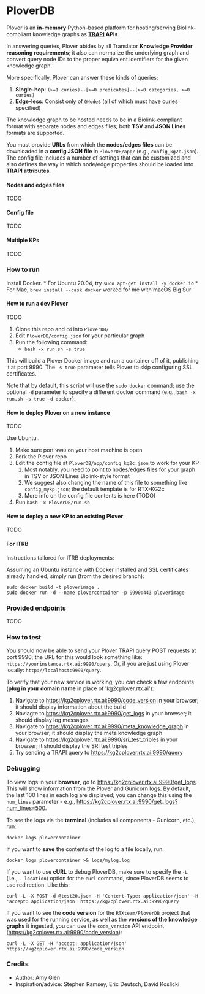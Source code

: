 # PloverDB

Plover is an **in-memory** Python-based platform for hosting/serving Biolink-compliant knowledge graphs as **[TRAPI](https://github.com/NCATSTranslator/ReasonerAPI) APIs**.

In answering queries, Plover abides by all Translator **Knowledge Provider reasoning requirements**; it also can normalize the underlying graph and convert query node IDs to the proper equivalent identifiers for the given knowledge graph. 

More specifically, Plover can answer these kinds of queries:

1. **Single-hop**: `(>=1 curies)--[>=0 predicates]--(>=0 categories, >=0 curies)`
2. **Edge-less**: Consist only of `QNode`s (all of which must have curies specified)

The knowledge graph to be hosted needs to be in a Biolink-compliant format with separate nodes and edges files; both **TSV** and **JSON Lines** formats are supported. 

You must provide **URLs** from which the **nodes/edges files** can be downloaded in a **config JSON file** in `PloverDB/app/` (e.g., `config_kg2c.json`). The config file includes a number of settings that can be customized and also defines the way in which node/edge properties should be loaded into **TRAPI attributes**.

#### Nodes and edges files

TODO

#### Config file

TODO

#### Multiple KPs

TODO

### How to run

Install Docker.
    * For Ubuntu 20.04, try `sudo apt-get install -y docker.io`
    * For Mac, `brew install --cask docker` worked for me with macOS Big Sur

#### How to run a dev Plover

TODO

1. Clone this repo and `cd` into `PloverDB/`
1. Edit `PloverDB/config.json` for your particular graph
1. Run the following command:
    * `bash -x run.sh -s true`

This will build a Plover Docker image and run a container off of it, publishing it at port 9990. The `-s true` parameter tells Plover to skip configuring SSL certificates.

Note that by default, this script will use the `sudo docker` command; use the optional `-d` parameter to specify a different docker command (e.g., `bash -x run.sh -s true -d docker`).

#### How to deploy Plover on a new instance

TODO

Use Ubuntu..

1. Make sure port `9990` on your host machine is open
1. Fork the Plover repo
1. Edit the config file at `PloverDB/app/config_kg2c.json` to work for your KP
   1. Most notably, you need to point to nodes/edges files for your graph in TSV or JSON Lines Biolink-style format
   2. We suggest also changing the name of this file to something like `config_mykp.json`; the default template is for RTX-KG2c
   1. More info on the config file contents is here (TODO)
1. Run `bash -x PloverDB/run.sh`


#### How to deploy a new KP to an existing Plover

TODO

#### For ITRB

Instructions tailored for ITRB deployments:

Assuming an Ubuntu instance with Docker installed and SSL certificates already handled, simply run (from the desired branch):
```
sudo docker build -t ploverimage .
sudo docker run -d --name plovercontainer -p 9990:443 ploverimage
```

### Provided endpoints

TODO

### How to test

You should now be able to send your Plover TRAPI query POST requests at port 9990; the URL for this would look something like: `https://yourinstance.rtx.ai:9990/query`. Or, if you are just using Plover locally: `http://localhost:9990/query`.

To verify that your new service is working, you can check a few endpoints (**plug in your domain name** in place of 'kg2cplover.rtx.ai'):
   1. Navigate to https://kg2cplover.rtx.ai:9990/code_version in your browser; it should display information about the build
   2. Naviagte to https://kg2cplover.rtx.ai:9990/get_logs in your browser; it should display log messages
   3. Navigate to https://kg2cplover.rtx.ai:9990/meta_knowledge_graph in your browser; it should display the meta knowledge graph
   4. Navigate to https://kg2cplover.rtx.ai:9990/sri_test_triples in your browser; it should display the SRI test triples
   5. Try sending a TRAPI query to https://kg2cplover.rtx.ai:9990/query

### Debugging
To view logs in your **browser**, go to https://kg2cplover.rtx.ai:9990/get_logs. This will show information from 
the Plover and Gunicorn logs. By default, the last 100 lines in each log are displayed; you can change this using 
the `num_lines` parameter - e.g., https://kg2cplover.rtx.ai:9990/get_logs?num_lines=500.

To see the logs via the **terminal** (includes all components - Gunicorn, etc.), run:
 ```
 docker logs plovercontainer
```
If you want to **save** the contents of the log to a file locally, run:
```
docker logs plovercontainer >& logs/mylog.log
```

If you want to use **cURL** to debug PloverDB, make sure to specify the `-L` (i.e., `--location`) option for the 
`curl` command, since PloverDB seems to use redirection. Like this:
```
curl -L -X POST -d @test20.json -H 'Content-Type: application/json' -H 'accept: application/json' https://kg2cplover.rtx.ai:9990/query
```

If you want to see the **code version** for the `RTXteam/PloverDB`
project that was used for the running service, as well as the **versions of the knowledge graphs** it ingested, 
you can use the `code_version` API endpoint (https://kg2cplover.rtx.ai:9990/code_version):
```
curl -L -X GET -H 'accept: application/json' https://kg2cplover.rtx.ai:9990/code_version
```

### Credits

* Author: Amy Glen
* Inspiration/advice: Stephen Ramsey, Eric Deutsch, David Koslicki
